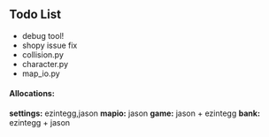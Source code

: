 ## Todo List

* debug tool!
* shopy issue fix
* collision.py
* character.py
* map_io.py


#### Allocations:

**settings:** ezintegg,jason
**mapio:** jason
**game:** jason + ezintegg
**bank:** ezintegg + jason

